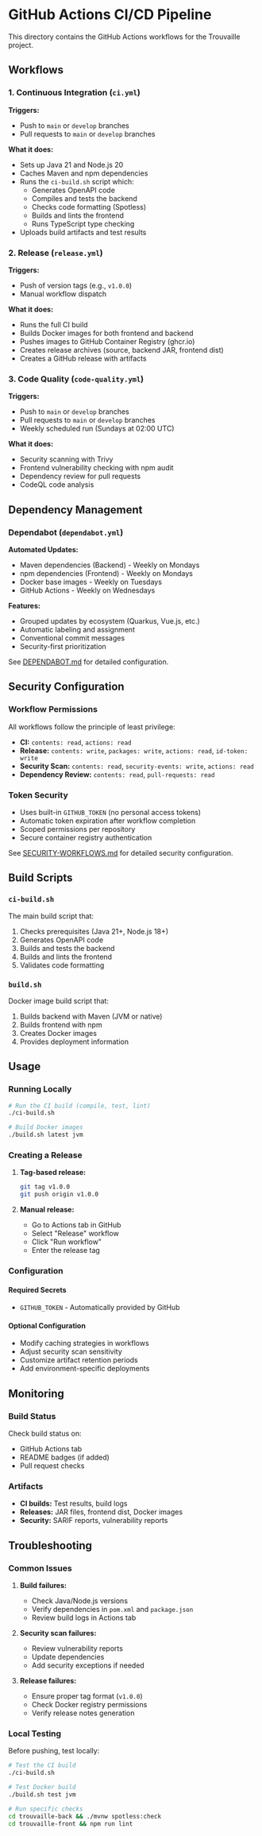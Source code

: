 # GitHub Actions CI/CD Pipeline

This directory contains the GitHub Actions workflows for the Trouvaille project.

## Workflows

### 1. Continuous Integration (`ci.yml`)

**Triggers:**
- Push to `main` or `develop` branches
- Pull requests to `main` or `develop` branches

**What it does:**
- Sets up Java 21 and Node.js 20
- Caches Maven and npm dependencies
- Runs the `ci-build.sh` script which:
  - Generates OpenAPI code
  - Compiles and tests the backend
  - Checks code formatting (Spotless)
  - Builds and lints the frontend
  - Runs TypeScript type checking
- Uploads build artifacts and test results

### 2. Release (`release.yml`)

**Triggers:**
- Push of version tags (e.g., `v1.0.0`)
- Manual workflow dispatch

**What it does:**
- Runs the full CI build
- Builds Docker images for both frontend and backend
- Pushes images to GitHub Container Registry (ghcr.io)
- Creates release archives (source, backend JAR, frontend dist)
- Creates a GitHub release with artifacts

### 3. Code Quality (`code-quality.yml`)

**Triggers:**
- Push to `main` or `develop` branches
- Pull requests to `main` or `develop` branches
- Weekly scheduled run (Sundays at 02:00 UTC)

**What it does:**
- Security scanning with Trivy
- Frontend vulnerability checking with npm audit
- Dependency review for pull requests
- CodeQL code analysis

## Dependency Management

### Dependabot (`dependabot.yml`)

**Automated Updates:**
- Maven dependencies (Backend) - Weekly on Mondays
- npm dependencies (Frontend) - Weekly on Mondays
- Docker base images - Weekly on Tuesdays
- GitHub Actions - Weekly on Wednesdays

**Features:**
- Grouped updates by ecosystem (Quarkus, Vue.js, etc.)
- Automatic labeling and assignment
- Conventional commit messages
- Security-first prioritization

See [DEPENDABOT.md](DEPENDABOT.md) for detailed configuration.

## Security Configuration

### Workflow Permissions

All workflows follow the principle of least privilege:

- **CI:** `contents: read`, `actions: read`
- **Release:** `contents: write`, `packages: write`, `actions: read`, `id-token: write`
- **Security Scan:** `contents: read`, `security-events: write`, `actions: read`
- **Dependency Review:** `contents: read`, `pull-requests: read`

### Token Security

- Uses built-in `GITHUB_TOKEN` (no personal access tokens)
- Automatic token expiration after workflow completion
- Scoped permissions per repository
- Secure container registry authentication

See [SECURITY-WORKFLOWS.md](SECURITY-WORKFLOWS.md) for detailed security configuration.

## Build Scripts

### `ci-build.sh`

The main build script that:
1. Checks prerequisites (Java 21+, Node.js 18+)
2. Generates OpenAPI code
3. Builds and tests the backend
4. Builds and lints the frontend
5. Validates code formatting

### `build.sh`

Docker image build script that:
1. Builds backend with Maven (JVM or native)
2. Builds frontend with npm
3. Creates Docker images
4. Provides deployment information

## Usage

### Running Locally

```bash
# Run the CI build (compile, test, lint)
./ci-build.sh

# Build Docker images
./build.sh latest jvm
```

### Creating a Release

1. **Tag-based release:**
   ```bash
   git tag v1.0.0
   git push origin v1.0.0
   ```

2. **Manual release:**
   - Go to Actions tab in GitHub
   - Select "Release" workflow
   - Click "Run workflow"
   - Enter the release tag

### Configuration

#### Required Secrets

- `GITHUB_TOKEN` - Automatically provided by GitHub

#### Optional Configuration

- Modify caching strategies in workflows
- Adjust security scan sensitivity
- Customize artifact retention periods
- Add environment-specific deployments

## Monitoring

### Build Status

Check build status on:
- GitHub Actions tab
- README badges (if added)
- Pull request checks

### Artifacts

- **CI builds:** Test results, build logs
- **Releases:** JAR files, frontend dist, Docker images
- **Security:** SARIF reports, vulnerability reports

## Troubleshooting

### Common Issues

1. **Build failures:**
   - Check Java/Node.js versions
   - Verify dependencies in `pom.xml` and `package.json`
   - Review build logs in Actions tab

2. **Security scan failures:**
   - Review vulnerability reports
   - Update dependencies
   - Add security exceptions if needed

3. **Release failures:**
   - Ensure proper tag format (`v1.0.0`)
   - Check Docker registry permissions
   - Verify release notes generation

### Local Testing

Before pushing, test locally:

```bash
# Test the CI build
./ci-build.sh

# Test Docker build
./build.sh test jvm

# Run specific checks
cd trouvaille-back && ./mvnw spotless:check
cd trouvaille-front && npm run lint
```
